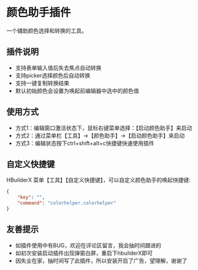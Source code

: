 # 颜色助手插件

一个辅助颜色选择和转换的工具。

## 插件说明

* 支持表单输入值后失去焦点自动转换
* 支持picker选择颜色后自动转换
* 支持一键复制转换结果
* 默认初始颜色会设置为唤起前编辑器中选中的颜色值


## 使用方式

* 方式1：编辑窗口激活状态下，鼠标右键菜单选择：【启动颜色助手】来启动
* 方式2：通过菜单栏【工具】->【颜色助手】->【启动颜色助手】来启动
* 方式3：编辑状态按下ctrl+shift+alt+c快捷键快速使用插件

## 自定义快捷键

HBuilderX 菜单【工具】【自定义快捷键】，可以自定义颜色助手的唤起快捷键:

```json
{
    "key": "",
    "command": "colorhelper.colorhelper"
}
```

## 友善提示

* 如插件使用中有BUG，欢迎在评论区留言，我会抽时间跟进的
* 如初次安装启动插件出现弹窗白屏，重启下hbuilderX即可
* 因失业在家，抽时间写了此插件，所以安装开启了广告，望理解，谢谢了

